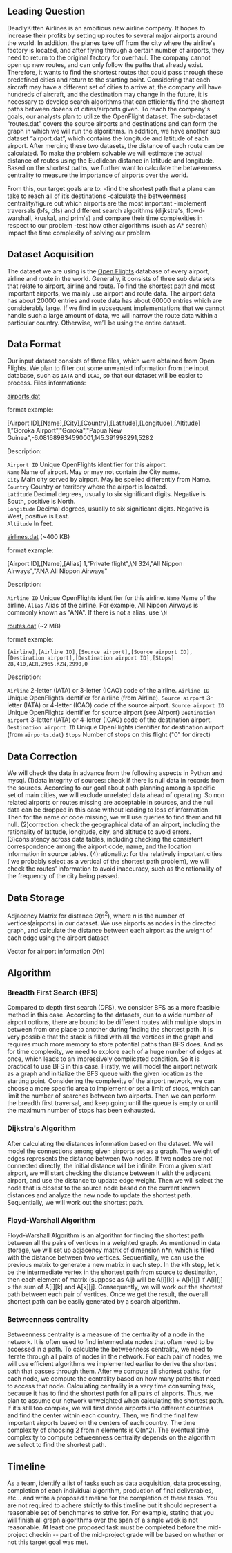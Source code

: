 ## Leading Question 
DeadlyKitten Airlines is an ambitious new airline company. It hopes to increase their profits by setting up routes to several major airports around the world. In addition, the planes take off from the city where the airline's factory is located, and after flying through a certain number of airports, they need to return to the original factory for overhaul. The company cannot open up new routes, and can only follow the paths that already exist. Therefore, it wants to find the shortest routes that could pass through these predefined cities and return to the starting point. Considering that each aircraft may have a different set of cities to arrive at, the company will have hundreds of aircraft, and the destination may change in the future, it is necessary to develop search algorithms that can efficiently find the shortest paths between dozens of cities/airports given. To reach the company's goals, our analysts plan to utilize the OpenFlight dataset. The sub-dataset “routes.dat” covers the source airports and destinations and can form the graph in which we will run the algorithms. In addition, we have another sub dataset “airport.dat”, which contains the longitude and latitude of each airport. After merging these two datasets, the distance of each route can be calculated. To make the problem solvable we will estimate the actual distance of routes using the Euclidean distance in latitude and longitude. 
Based on the shortest paths, we further want to calculate the betweenness centrality to measure the importance of airports over the world.

From this, our target goals are to:
-find the shortest path that a plane can take to reach all of it’s destinations
-calculate the betweenness centrality/figure out which airports are the most important
-implement traversals (bfs, dfs) and different search algorithms (dijkstra's, flowd-warshall, kruskal, and prim's) and compare their time complexities in respect to our problem
-test how other algorithms (such as A* search) impact the time complexity of solving our problem


## Dataset Acquisition
The dataset we are using is the [Open Flights](https://openflights.org/data.html) database of every airport, airline and route in the world. Generally, it consists of three sub data sets that relate to airport, airline and route. To find the shortest path and most important airports, we mainly use airport and route data. The airport data has about 20000 entries and route data has about 60000 entries which are considerably large. If we find in subsequent implementations that we cannot handle such a large amount of data, we will narrow the route data within a particular country. Otherwise, we’ll be using the entire dataset.

## Data Format
Our input dataset consists of three files, which were obtained from Open Flights. We plan to filter out some unwanted information from the input database, such as `IATA` and `ICAO`, so that our dataset will be easier to process. Files informations:

[airports.dat](https://raw.githubusercontent.com/jpatokal/openflights/master/data/airports.dat)

format example:

[Airport ID],[Name],[City],[Country],[Latitude],[Longitude],[Altitude]
1,"Goroka Airport","Goroka","Papua New Guinea",-6.081689834590001,145.391998291,5282

Description:

`Airport ID` Unique OpenFlights identifier for this airport.   
`Name` Name of airport. May or may not contain the City name.   
`City` Main city served by airport. May be spelled differently from Name.   
`Country` Country or territory where the airport is located.   
`Latitude` Decimal degrees, usually to six significant digits. Negative is South, positive is North.   
`Longitude` Decimal degrees, usually to six significant digits. Negative is West, positive is East.   
`Altitude` In feet.   


[airlines.dat](https://raw.githubusercontent.com/jpatokal/openflights/master/data/airlines.dat) (~400 KB)

format example:

[Airport ID],[Name],[Alias]
1,"Private flight",\N
324,"All Nippon Airways","ANA All Nippon Airways"

Description:

`Airline ID` Unique OpenFlights identifier for this airline.
`Name` Name of the airline.
`Alias` Alias of the airline. For example, All Nippon Airways is commonly known as "ANA". If there is not a alias, use `\N`


[routes.dat](https://raw.githubusercontent.com/jpatokal/openflights/master/data/routes.dat) (~2 MB)

format example:

	[Airline],[Airline ID],[Source airport],[Source airport ID],[Destination airport],[Destination airport ID],[Stops]
	2B,410,AER,2965,KZN,2990,0

Description:

`Airline` 2-letter (IATA) or 3-letter (ICAO) code of the airline.
`Airline ID` Unique OpenFlights identifier for airline (from Airline).
`Source airport` 3-letter (IATA) or 4-letter (ICAO) code of the source airport.
`Source airport ID` Unique OpenFlights identifier for source airport (see Airport)
`Destination airport` 3-letter (IATA) or 4-letter (ICAO) code of the destination airport.
`Destination airport ID` Unique OpenFlights identifier for destination airport (from `airports.dat`)
`Stops` Number of stops on this flight ("0" for direct)


## Data Correction
We will check the data in advance from the following aspects in Python and mysql.
(1)data integrity of sources: check if there is null data in records from the sources. According to our goal about path planning among a specific set of main cities, we will exclude unrelated data ahead of operating. So non related airports or routes missing are acceptable in sources, and the null data can be dropped in this case without leading to loss of information. Then for the name or code missing, we will use queries to find them and fill null.
(2)correction: check the geographical data of an airport, including the rationality of latitude, longitude, city, and altitude to avoid errors.
(3)consistency across data tables, including checking the consistent correspondence among the airport code, name, and the location information in source tables.
(4)rationality: for the relatively important cities ( we probably select as a vertical of the shortest path problem), we will check the routes' information to avoid inaccuracy, such as the rationality of the frequency of the city being passed.

## Data Storage
Adjacency Matrix for distance
$O(n^2)$, where $n$ is the number of vertices(airports) in our dataset.
We use airports as nodes in the directed graph, and calculate the distance between each airport as the weight of each edge using the airport dataset

Vector for airport information
$O(n)$

## Algorithm 
### Breadth First Search (BFS)
Compared to depth first search (DFS), we consider BFS as a more feasible method in this case. According to the datasets, due to a wide number of airport options, there are bound to be different routes with multiple stops in between from one place to another during finding the shortest path. It is very possible that the stack is filled with all the vertices in the graph and requires much more memory to store potential paths than BFS does. And as for time complexity, we need to explore each of a huge number of edges at once,  which leads to an impressively complicated condition. So it is practical to use BFS in this case.
Firstly,  we will model  the airport network as a graph and initialize the BFS queue with the given location as the starting point. Considering the complexity of the airport network, we can choose a more specific area to implement or set a limit of stops, which can limit the number of searches between two airports. Then we can perform the breadth first traversal, and keep going until the queue is empty or until the maximum number of stops has been exhausted.

### Dijkstra's Algorithm
After calculating the distances information based on the dataset. We will model the connections among given airports set as a graph. The weight of edges represents the distance between two nodes. If two nodes are not connected directly, the initial distance will be infinite. From a given start airport, we will start checking the distance between it with the adjacent airport, and use the distance to update edge weight. Then we will select the node that is closest to the source node based on the current known distances and analyze the new node to update the shortest path. Sequentially, we will work out the shortest path.

### Floyd-Warshall Algorithm
Floyd-Warshall Algorithm is an algorithm for finding the shortest path between all the pairs of vertices in a weighted graph. As mentioned in data storage, we will set up adjacency matrix of dimension n*n, which is filled with the distance between two vertices. Sequentially, we can use the previous matrix to generate a new matrix in each step. In the kth step, let k be the intermediate vertex in the shortest path from source to destination, then each element of matrix (suppose as Aij) will be A[i][k] + A[k][j] if A[i][j] > the sum of A[i][k] and A[k][j]. Consequently, we will work out the shortest path between each pair of vertices. Once we get the result, the overall shortest path can be easily generated by a search algorithm.


### Betweenness centrality
Betweenness centrality is a measure of the centrality of a node in the network. It is often used to find intermediate nodes that often need to be accessed in a path. To calculate the betweenness centrality, we need to iterate through all pairs of nodes in the network. For each pair of nodes, we will use efficient algorithms we implemented earlier to derive the shortest path that passes through them. After we compute all shortest paths, for each node, we compute the centrality based on how many paths that need to access that node. Calculating centrality is a very time consuming task, because it has to find the shortest path for all pairs of airports. Thus, we plan to assume our network unweighted when calculating the shortest path. If it’s still too complex, we will first divide airports into different countries and find the center within each country. Then, we find the final few important airports based on the centers of each country. The time complexity of choosing 2 from n elements is O(n^2). The eventual time complexity to compute betweenness centrality depends on the algorithm we select to find the shortest path.


## Timeline
As a team, identify a list of tasks such as data acquisition, data processing, completion of each individual algorithm, production of final deliverables, etc... and write a proposed timeline for the completion of these tasks. You are not required to adhere strictly to this timeline but it should represent a reasonable set of benchmarks to strive for. For example, stating that you will finish all graph algorithms over the span of a single week is not reasonable. At least one proposed task must be completed before the mid-project checkin -- part of the mid-project grade will be based on whether or not this target goal was met.